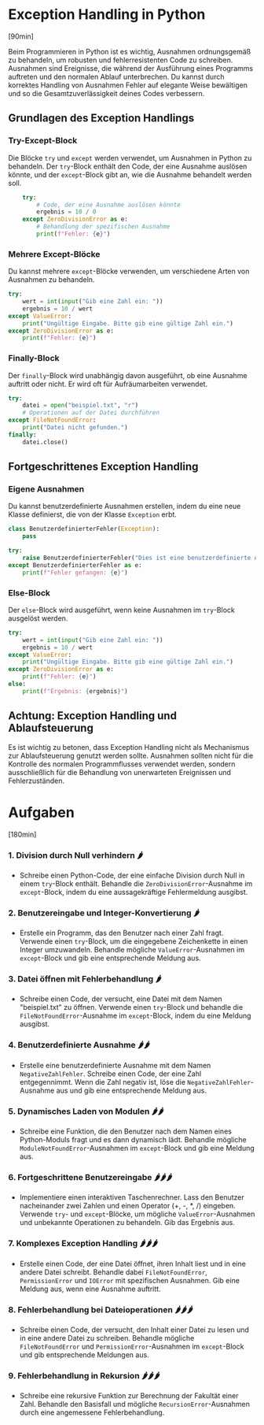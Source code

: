 # Exception Handling in Python
[90min]

Beim Programmieren in Python ist es wichtig, Ausnahmen ordnungsgemäß zu behandeln, um robusten und fehlerresistenten Code zu schreiben. Ausnahmen sind Ereignisse, die während der Ausführung eines Programms auftreten und den normalen Ablauf unterbrechen. Du kannst durch korrektes Handling von Ausnahmen Fehler auf elegante Weise bewältigen und so die Gesamtzuverlässigkeit deines Codes verbessern.

## Grundlagen des Exception Handlings

### Try-Except-Block

Die Blöcke `try` und `except` werden verwendet, um Ausnahmen in Python zu behandeln. Der `try`-Block enthält den Code, der eine Ausnahme auslösen könnte, und der `except`-Block gibt an, wie die Ausnahme behandelt werden soll.

```python
    try:
        # Code, der eine Ausnahme auslösen könnte
        ergebnis = 10 / 0
    except ZeroDivisionError as e:
        # Behandlung der spezifischen Ausnahme
        print(f"Fehler: {e}")
```

### Mehrere Except-Blöcke

Du kannst mehrere `except`-Blöcke verwenden, um verschiedene Arten von Ausnahmen zu behandeln.

```python
try:
    wert = int(input("Gib eine Zahl ein: "))
    ergebnis = 10 / wert
except ValueError:
    print("Ungültige Eingabe. Bitte gib eine gültige Zahl ein.")
except ZeroDivisionError as e:
    print(f"Fehler: {e}")
```

### Finally-Block

Der `finally`-Block wird unabhängig davon ausgeführt, ob eine Ausnahme auftritt oder nicht. Er wird oft für Aufräumarbeiten verwendet.

```python
try:
    datei = open("beispiel.txt", "r")
    # Operationen auf der Datei durchführen
except FileNotFoundError:
    print("Datei nicht gefunden.")
finally:
    datei.close()
```

## Fortgeschrittenes Exception Handling

### Eigene Ausnahmen

Du kannst benutzerdefinierte Ausnahmen erstellen, indem du eine neue Klasse definierst, die von der Klasse `Exception` erbt.

```python
class BenutzerdefinierterFehler(Exception):
    pass

try:
    raise BenutzerdefinierterFehler("Dies ist eine benutzerdefinierte Ausnahme.")
except BenutzerdefinierterFehler as e:
    print(f"Fehler gefangen: {e}")
```

### Else-Block

Der `else`-Block wird ausgeführt, wenn keine Ausnahmen im `try`-Block ausgelöst werden.

```python
try:
    wert = int(input("Gib eine Zahl ein: "))
    ergebnis = 10 / wert
except ValueError:
    print("Ungültige Eingabe. Bitte gib eine gültige Zahl ein.")
except ZeroDivisionError as e:
    print(f"Fehler: {e}")
else:
    print(f"Ergebnis: {ergebnis}")
```

## Achtung: Exception Handling und Ablaufsteuerung

Es ist wichtig zu betonen, dass Exception Handling nicht als Mechanismus zur Ablaufsteuerung genutzt werden sollte. Ausnahmen sollten nicht für die Kontrolle des normalen Programmflusses verwendet werden, sondern ausschließlich für die Behandlung von unerwarteten Ereignissen und Fehlerzuständen.

# Aufgaben

[180min]

### 1. Division durch Null verhindern 🌶️
   - Schreibe einen Python-Code, der eine einfache Division durch Null in einem `try`-Block enthält. Behandle die `ZeroDivisionError`-Ausnahme im `except`-Block, indem du eine aussagekräftige Fehlermeldung ausgibst.

### 2. Benutzereingabe und Integer-Konvertierung 🌶️
   - Erstelle ein Programm, das den Benutzer nach einer Zahl fragt. Verwende einen `try`-Block, um die eingegebene Zeichenkette in einen Integer umzuwandeln. Behandle mögliche `ValueError`-Ausnahmen im `except`-Block und gib eine entsprechende Meldung aus.

### 3. Datei öffnen mit Fehlerbehandlung 🌶️
   - Schreibe einen Code, der versucht, eine Datei mit dem Namen "beispiel.txt" zu öffnen. Verwende einen `try`-Block und behandle die `FileNotFoundError`-Ausnahme im `except`-Block, indem du eine Meldung ausgibst.

### 4. Benutzerdefinierte Ausnahme 🌶️🌶️
   - Erstelle eine benutzerdefinierte Ausnahme mit dem Namen `NegativeZahlFehler`. Schreibe einen Code, der eine Zahl entgegennimmt. Wenn die Zahl negativ ist, löse die `NegativeZahlFehler`-Ausnahme aus und gib eine entsprechende Meldung aus.

### 5. Dynamisches Laden von Modulen 🌶️🌶️
   - Schreibe eine Funktion, die den Benutzer nach dem Namen eines Python-Moduls fragt und es dann dynamisch lädt. Behandle mögliche `ModuleNotFoundError`-Ausnahmen im `except`-Block und gib eine Meldung aus.

### 6. Fortgeschrittene Benutzereingabe 🌶️🌶️🌶️
   - Implementiere einen interaktiven Taschenrechner. Lass den Benutzer nacheinander zwei Zahlen und einen Operator (+, -, *, /) eingeben. Verwende `try`- und `except`-Blöcke, um mögliche `ValueError`-Ausnahmen und unbekannte Operationen zu behandeln. Gib das Ergebnis aus.

### 7. Komplexes Exception Handling 🌶️🌶️🌶️
   - Erstelle einen Code, der eine Datei öffnet, ihren Inhalt liest und in eine andere Datei schreibt. Behandle dabei `FileNotFoundError`, `PermissionError` und `IOError` mit spezifischen Ausnahmen. Gib eine Meldung aus, wenn eine Ausnahme auftritt.

### 8. Fehlerbehandlung bei Dateioperationen 🌶️🌶️🌶️
   - Schreibe einen Code, der versucht, den Inhalt einer Datei zu lesen und in eine andere Datei zu schreiben. Behandle mögliche `FileNotFoundError` und `PermissionError`-Ausnahmen im `except`-Block und gib entsprechende Meldungen aus.


### 9. Fehlerbehandlung in Rekursion 🌶️🌶️🌶️
   - Schreibe eine rekursive Funktion zur Berechnung der Fakultät einer Zahl. Behandle den Basisfall und mögliche `RecursionError`-Ausnahmen durch eine angemessene Fehlerbehandlung.
